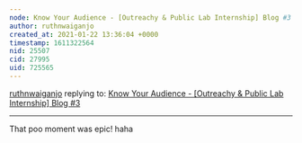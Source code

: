 ```yaml
---
node: Know Your Audience - [Outreachy & Public Lab Internship] Blog #3
author: ruthnwaiganjo
created_at: 2021-01-22 13:36:04 +0000
timestamp: 1611322564
nid: 25507
cid: 27995
uid: 725565
---
```




[ruthnwaiganjo](../profile/ruthnwaiganjo) replying to: [Know Your Audience - [Outreachy & Public Lab Internship] Blog #3](../notes/noi5e/01-20-2021/know-your-audience-outreachy-public-lab-internship-blog-3)

----
That poo moment was epic! haha 
